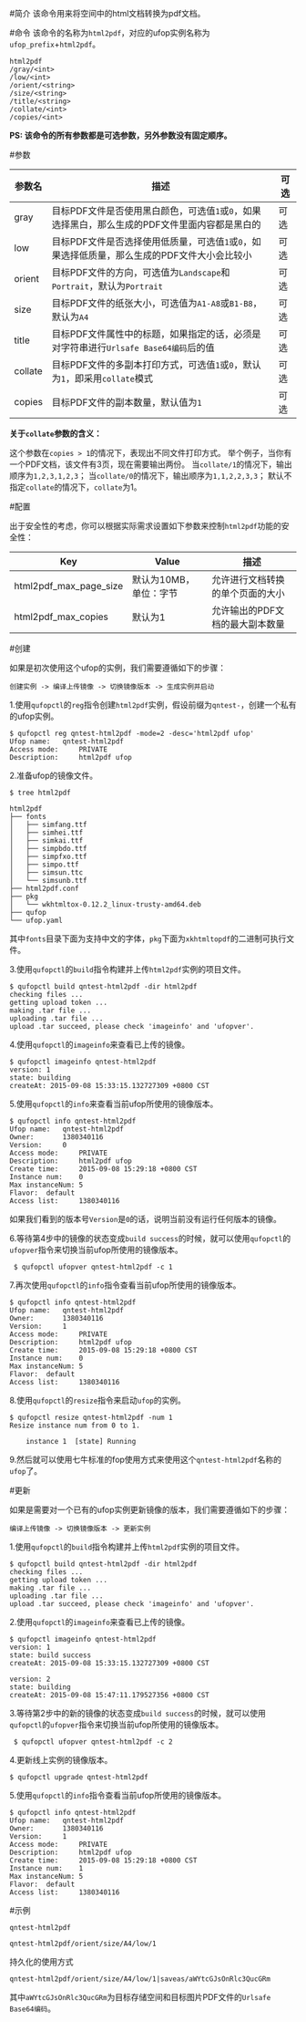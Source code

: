 #简介
该命令用来将空间中的html文档转换为pdf文档。

#命令
该命令的名称为`html2pdf`，对应的ufop实例名称为`ufop_prefix`+`html2pdf`。

```
html2pdf
/gray/<int>
/low/<int>
/orient/<string>
/size/<string>
/title/<string>
/collate/<int>
/copies/<int>
```

**PS: 该命令的所有参数都是可选参数，另外参数没有固定顺序。**

#参数

|参数名|描述|可选|
|--------|----------|----------|
|gray|目标PDF文件是否使用黑白颜色，可选值`1`或`0`，如果选择黑白，那么生成的PDF文件里面内容都是黑白的|可选|
|low|目标PDF文件是否选择使用低质量，可选值`1`或`0`，如果选择低质量，那么生成的PDF文件大小会比较小|可选|
|orient|目标PDF文件的方向，可选值为`Landscape`和`Portrait`，默认为`Portrait`|可选|
|size|目标PDF文件的纸张大小，可选值为`A1-A8`或`B1-B8`，默认为`A4`|可选|
|title|目标PDF文件属性中的标题，如果指定的话，必须是对字符串进行`Urlsafe Base64编码`后的值|可选|
|collate|目标PDF文件的多副本打印方式，可选值`1`或`0`，默认为`1`，即采用`collate`模式|可选|
|copies|目标PDF文件的副本数量，默认值为`1`|可选|

**关于`collate`参数的含义：**

这个参数在`copies > 1`的情况下，表现出不同文件打印方式。
举个例子，当你有一个PDF文档，该文件有3页，现在需要输出两份。
当`collate/1`的情况下，输出顺序为`1,2,3,1,2,3`；
当`collate/0`的情况下，输出顺序为`1,1,2,2,3,3`；
默认不指定`collate`的情况下，`collate`为1。


#配置

出于安全性的考虑，你可以根据实际需求设置如下参数来控制`html2pdf`功能的安全性：

|Key|Value|描述|
|------------|-----------|-------------|
|html2pdf_max_page_size|默认为10MB，单位：字节|允许进行文档转换的单个页面的大小|
|html2pdf_max_copies|默认为1|允许输出的PDF文档的最大副本数量|

#创建

如果是初次使用这个ufop的实例，我们需要遵循如下的步骤：

```
创建实例 -> 编译上传镜像 -> 切换镜像版本 -> 生成实例并启动
```

1.使用`qufopctl`的`reg`指令创建`html2pdf`实例，假设前缀为`qntest-`，创建一个私有的ufop实例。

```
$ qufopctl reg qntest-html2pdf -mode=2 -desc='html2pdf ufop'
Ufop name:	 qntest-html2pdf
Access mode:	 PRIVATE
Description:	 html2pdf ufop
```

2.准备ufop的镜像文件。

```
$ tree html2pdf

html2pdf
├── fonts
│   ├── simfang.ttf
│   ├── simhei.ttf
│   ├── simkai.ttf
│   ├── simpbdo.ttf
│   ├── simpfxo.ttf
│   ├── simpo.ttf
│   ├── simsun.ttc
│   └── simsunb.ttf
├── html2pdf.conf
├── pkg
│   └── wkhtmltox-0.12.2_linux-trusty-amd64.deb
├── qufop
└── ufop.yaml
```

其中`fonts`目录下面为支持中文的字体，`pkg`下面为`xkhtmltopdf`的二进制可执行文件。

3.使用`qufopctl`的`build`指令构建并上传`html2pdf`实例的项目文件。

```
$ qufopctl build qntest-html2pdf -dir html2pdf
checking files ...
getting upload token ...
making .tar file ...
uploading .tar file ...
upload .tar succeed, please check 'imageinfo' and 'ufopver'.
```

4.使用`qufopctl`的`imageinfo`来查看已上传的镜像。

```
$ qufopctl imageinfo qntest-html2pdf
version: 1
state: building
createAt: 2015-09-08 15:33:15.132727309 +0800 CST
```

5.使用`qufopctl`的`info`来查看当前ufop所使用的镜像版本。

```
$ qufopctl info qntest-html2pdf
Ufop name:	 qntest-html2pdf
Owner:		 1380340116
Version:	 0
Access mode:	 PRIVATE
Description:	 html2pdf ufop
Create time:	 2015-09-08 15:29:18 +0800 CST
Instance num:	 0
Max instanceNum: 5
Flavor:	 default
Access list:	 1380340116
```

如果我们看到的版本号`Version`是`0`的话，说明当前没有运行任何版本的镜像。

6.等待第4步中的镜像的状态变成`build success`的时候，就可以使用`qufopctl`的`ufopver`指令来切换当前ufop所使用的镜像版本。

```
 $ qufopctl ufopver qntest-html2pdf -c 1
```

7.再次使用`qufopctl`的`info`指令查看当前ufop所使用的镜像版本。

```
$ qufopctl info qntest-html2pdf
Ufop name:	 qntest-html2pdf
Owner:		 1380340116
Version:	 1
Access mode:	 PRIVATE
Description:	 html2pdf ufop
Create time:	 2015-09-08 15:29:18 +0800 CST
Instance num:	 0
Max instanceNum: 5
Flavor:	 default
Access list:	 1380340116
```

8.使用`qufopctl`的`resize`指令来启动`ufop`的实例。

```
$ qufopctl resize qntest-html2pdf -num 1
Resize instance num from 0 to 1.

	instance 1	[state] Running
```

9.然后就可以使用七牛标准的fop使用方式来使用这个`qntest-html2pdf`名称的`ufop`了。

#更新

如果是需要对一个已有的ufop实例更新镜像的版本，我们需要遵循如下的步骤：

```
编译上传镜像 -> 切换镜像版本 -> 更新实例
```

1.使用`qufopctl`的`build`指令构建并上传`html2pdf`实例的项目文件。

```
$ qufopctl build qntest-html2pdf -dir html2pdf
checking files ...
getting upload token ...
making .tar file ...
uploading .tar file ...
upload .tar succeed, please check 'imageinfo' and 'ufopver'.
```

2.使用`qufopctl`的`imageinfo`来查看已上传的镜像。

```
$ qufopctl imageinfo qntest-html2pdf
version: 1
state: build success
createAt: 2015-09-08 15:33:15.132727309 +0800 CST

version: 2
state: building
createAt: 2015-09-08 15:47:11.179527356 +0800 CST
```

3.等待第2步中的新的镜像的状态变成`build success`的时候，就可以使用`qufopctl`的`ufopver`指令来切换当前ufop所使用的镜像版本。

```
 $ qufopctl ufopver qntest-html2pdf -c 2
```

4.更新线上实例的镜像版本。

```
$ qufopctl upgrade qntest-html2pdf
```

5.使用`qufopctl`的`info`指令查看当前ufop所使用的镜像版本。

```
$ qufopctl info qntest-html2pdf
Ufop name:	 qntest-html2pdf
Owner:		 1380340116
Version:	 1
Access mode:	 PRIVATE
Description:	 html2pdf ufop
Create time:	 2015-09-08 15:29:18 +0800 CST
Instance num:	 1
Max instanceNum: 5
Flavor:	 default
Access list:	 1380340116
```

#示例


```
qntest-html2pdf
```

```
qntest-html2pdf/orient/size/A4/low/1
```

持久化的使用方式

```
qntest-html2pdf/orient/size/A4/low/1|saveas/aWYtcGJsOnRlc3QucGRm
```

其中`aWYtcGJsOnRlc3QucGRm`为目标存储空间和目标图片PDF文件的`Urlsafe Base64编码`。

